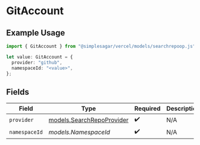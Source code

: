 # GitAccount

## Example Usage

```typescript
import { GitAccount } from "@simplesagar/vercel/models/searchrepoop.js";

let value: GitAccount = {
  provider: "github",
  namespaceId: "<value>",
};
```

## Fields

| Field                                                        | Type                                                         | Required                                                     | Description                                                  |
| ------------------------------------------------------------ | ------------------------------------------------------------ | ------------------------------------------------------------ | ------------------------------------------------------------ |
| `provider`                                                   | [models.SearchRepoProvider](../models/searchrepoprovider.md) | :heavy_check_mark:                                           | N/A                                                          |
| `namespaceId`                                                | *models.NamespaceId*                                         | :heavy_check_mark:                                           | N/A                                                          |